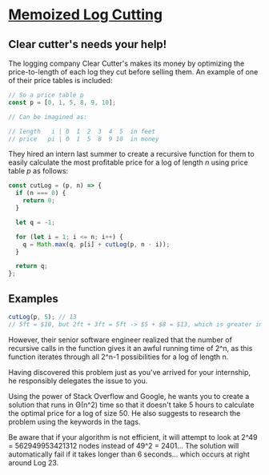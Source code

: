 # [Memoized Log Cutting](https://www.codewars.com/kata/54b058ce56f22dc6fe0011df/javascript)

## Clear cutter's needs your help!

The logging company Clear Cutter's makes its money by optimizing the price-to-length of each log they cut before selling them. An example of one of their price tables is included:

```javascript
// So a price table p
const p = [0, 1, 5, 8, 9, 10];

// Can be imagined as:

// length   i | 0  1  2  3  4  5  in feet
// price   pi | 0  1  5  8  9 10  in money
```

They hired an intern last summer to create a recursive function for them to easily calculate the most profitable price for a log of length _n_ using price table _p_ as follows:

```javascript
const cutLog = (p, n) => {
  if (n === 0) {
    return 0;
  }

  let q = -1;

  for (let i = 1; i <= n; i++) {
    q = Math.max(q, p[i] + cutLog(p, n - i));
  }

  return q;
};
```

## Examples

```javascript
cutLog(p, 5); // 13
// 5ft = $10, but 2ft + 3ft = 5ft -> $5 + $8 = $13, which is greater in value
```

However, their senior software engineer realized that the number of recursive calls in the function gives it an awful running time of 2^n, as this function iterates through all 2^n-1 possibilities for a log of length n.

Having discovered this problem just as you've arrived for your internship, he responsibly delegates the issue to you.

Using the power of Stack Overflow and Google, he wants you to create a solution that runs in Θ(n^2) time so that it doesn't take 5 hours to calculate the optimal price for a log of size 50. He also suggests to research the problem using the keywords in the tags.

Be aware that if your algorithm is not efficient, it will attempt to look at 2^49 = 562949953421312 nodes instead of 49^2 = 2401... The solution will automatically fail if it takes longer than 6 seconds... which occurs at right around Log 23.
